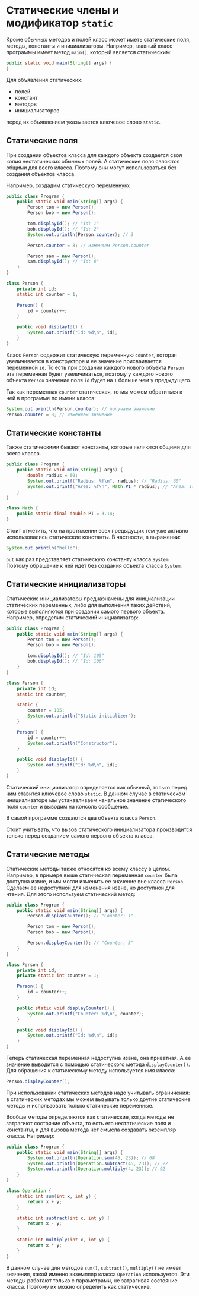 # Статические члены и модификатор `static`

Кроме обычных методов и полей класс может иметь статические поля, методы, константы и инициализаторы. Например, главный класс программы имеет метод `main()`, который является статическим:

```java
public static void main(String[] args) {
}
```

Для объявления статических:
- полей
- констант
- методов
- инициализаторов

перед их объявлением указывается ключевое слово `static`.


## Статические поля
При создании объектов класса для каждого объекта создается своя копия нестатических обычных полей. А статические поля являются общими для всего класса. Поэтому они могут использоваться без создания объектов класса.

Например, создадим статическую переменную:

```java
public class Program {
    public static void main(String[] args) {
        Person tom = new Person();
        Person bob = new Person();

        tom.displayId(); // "Id: 1"
        bob.displayId(); // "Id: 2"
        System.out.println(Person.counter); // 3

        Person.counter = 8; // изменяем Person.counter

        Person sam = new Person();
        sam.displayId(); // "Id: 8"
    }
}

class Person {
    private int id;
    static int counter = 1;

    Person() {
        id = counter++;
    }

    public void displayId() {
        System.out.printf("Id: %d\n", id);
    }
}
```

Класс `Person` содержит статическую переменную `counter`, которая увеличивается в конструкторе и ее значение присваивается переменной `id`. То есть при создании каждого нового объекта `Person` эта переменная будет увеличиваться, поэтому у каждого нового объекта `Person` значение поля `id` будет на `1` больше чем у предыдущего.

Так как переменная `counter` статическая, то мы можем обратиться к ней в программе по имени класса:

```java
System.out.println(Person.counter); // получаем значение
Person.counter = 8; // изменяем значение
```


## Статические константы
Также статическими бывают константы, которые являются общими для всего класса.

```java
public class Program {
    public static void main(String[] args) {
        double radius = 60;
        System.out.printf("Radius: %f\n", radius); // "Radius: 60"
        System.out.printf("Area: %f\n", Math.PI * radius); // "Area: 11304,0"
    }
}

class Math {
    public static final double PI = 3.14;
}
```

Стоит отметить, что на протяжении всех предыдущих тем уже активно использовались статические константы. В частности, в выражении:

```java
System.out.println("hello");
```

`out` как раз представляет статическую константу класса `System`. Поэтому обращение к ней идет без создания объекта класса `System`.


## Статические инициализаторы
Статические инициализаторы предназначены для инициализации статических переменных, либо для выполнения таких действий, которые выполняются при создании самого первого объекта. Например, определим статический инициализатор:

```java
public class Program {
    public static void main(String[] args) {
        Person tom = new Person();
        Person bob = new Person();

        tom.displayId(); // "Id: 105"
        bob.displayId(); // "Id: 106"
    }
}

class Person {
    private int id;
    static int counter;

    static {
        counter = 105;
        System.out.println("Static initializer");
    }

    Person() {
        id = counter++;
        System.out.println("Constructor");
    }

    public void displayId() {
        System.out.printf("Id: %d\n", id);
    }
}
```

Статический инициализатор определяется как обычный, только перед ним ставится ключевое слово `static`. В данном случае в статическом инициализаторе мы устанавливаем начальное значение статического поля `counter` и выводим на консоль сообщение.

В самой программе создаются два объекта класса `Person`.

Стоит учитывать, что вызов статического инициализатора производится только перед созданием самого первого объекта класса.


## Статические методы
Статические методы также относятся ко всему классу в целом. Например, в примере выше статическая переменная `counter` была доступна извне, и мы могли изменить ее значение вне класса `Person`. Сделаем ее недоступной для изменения извне, но доступной для чтения. Для этого используем статический метод:

```java
public class Program {
    public static void main(String[] args) {
        Person.displayCounter(); // "Counter: 1"

        Person tom = new Person();
        Person bob = new Person();

        Person.displayCounter(); // "Counter: 3"
    }
}

class Person {
    private int id;
    private static int counter = 1;

    Person() {
        id = counter++;
    }

    public static void displayCounter() {
        System.out.printf("Counter: %d\n", counter);
    }

    public void displayId() {
        System.out.printf("Id: %d\n", id);
    }
}
```

Теперь статическая переменная недоступна извне, она приватная. А ее значение выводится с помощью статического метода `displayCounter()`. Для обращения к статическому методу используется имя класса:
```java
Person.displayCounter();
```

При использовании статических методов надо учитывать ограничения: в статических методах мы можем вызывать только другие статические методы и использовать только статические переменные.

Вообще методы определяются как статические, когда методы не затрагиют состояние объекта, то есть его нестатические поля и константы, и для вызова метода нет смысла создавать экземпляр класса. Например:

```java
public class Program {
    public static void main(String[] args) {
        System.out.println(Operation.sum(45, 23)); // 68
        System.out.println(Operation.subtract(45, 23)); // 22
        System.out.println(Operation.multiply(4, 23)); // 92
    }
}

class Operation {
    static int sum(int x, int y) {
        return x + y;
    }

    static int subtract(int x, int y) {
        return x - y;
    }

    static int multiply(int x, int y) {
        return x * y;
    }
}

```

В данном случае для методов `sum()`, `subtract()`, `multiply()` не имеет значения, какой именно экземпляр класса `Operation` используется. Эти методы работают только с параметрами, не затрагивая состояние класса. Поэтому их можно определить как статические.